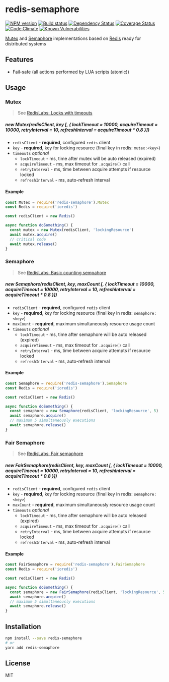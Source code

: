# redis-semaphore

[![NPM version][npm-image]][npm-url]
[![Build status][ci-image]][ci-url]
[![Dependency Status][daviddm-image]][daviddm-url]
[![Coverage Status][coverage-image]][coverage-url]
[![Code Climate][codeclimate-image]][codeclimate-url]
[![Known Vulnerabilities][snyk-image]][snyk-url]

[Mutex](<https://en.wikipedia.org/wiki/Lock_(computer_science)>) and [Semaphore](<https://en.wikipedia.org/wiki/Semaphore_(programming)>) implementations based on [Redis](https://redis.io/) ready for distributed systems

## Features

- Fail-safe (all actions performed by LUA scripts (atomic))

## Usage

### Mutex

> See [RedisLabs: Locks with timeouts](https://redislabs.com/ebook/part-2-core-concepts/chapter-6-application-components-in-redis/6-2-distributed-locking/6-2-5-locks-with-timeouts/)

##### new Mutex(redisClient, key [, { lockTimeout = 10000, acquireTimeout = 10000, retryInterval = 10, refreshInterval = acquireTimeout * 0.8 }])

- `redisClient` - **required**, configured `redis` client
- `key` - **required**, key for locking resource (final key in redis: `mutex:<key>`)
- `timeouts` _optional_
  - `lockTimeout` - ms, time after mutex will be auto released (expired)
  - `acquireTimeout` - ms, max timeout for `.acquire()` call
  - `retryInterval` - ms, time between acquire attempts if resource locked
  - `refreshInterval` - ms, auto-refresh interval

#### Example

```javascript
const Mutex = require('redis-semaphore').Mutex
const Redis = require('ioredis')

const redisClient = new Redis()

async function doSomething() {
  const mutex = new Mutex(redisClient, 'lockingResource')
  await mutex.acquire()
  // critical code
  await mutex.release()
}
```

### Semaphore

> See [RedisLabs: Basic counting sempahore](https://redislabs.com/ebook/part-2-core-concepts/chapter-6-application-components-in-redis/6-3-counting-semaphores/6-3-1-building-a-basic-counting-semaphore/)

##### new Semaphore(redisClient, key, maxCount [, { lockTimeout = 10000, acquireTimeout = 10000, retryInterval = 10, refreshInterval = acquireTimeout * 0.8 }])

- `redisClient` - **required**, configured `redis` client
- `key` - **required**, key for locking resource (final key in redis: `semaphore:<key>`)
- `maxCount` - **required**, maximum simultaneously resource usage count
- `timeouts` _optional_
  - `lockTimeout` - ms, time after semaphore will be auto released (expired)
  - `acquireTimeout` - ms, max timeout for `.acquire()` call
  - `retryInterval` - ms, time between acquire attempts if resource locked
  - `refreshInterval` - ms, auto-refresh interval

#### Example

```javascript
const Semaphore = require('redis-semaphore').Semaphore
const Redis = require('ioredis')

const redisClient = new Redis()

async function doSomething() {
  const semaphore = new Semaphore(redisClient, 'lockingResource', 5)
  await semaphore.acquire()
  // maximum 5 simultaneously executions
  await semaphore.release()
}
```

### Fair Semaphore

> See [RedisLabs: Fair semaphore](https://redislabs.com/ebook/part-2-core-concepts/chapter-6-application-components-in-redis/6-3-counting-semaphores/6-3-2-fair-semaphores/)

##### new FairSemaphore(redisClient, key, maxCount [, { lockTimeout = 10000, acquireTimeout = 10000, retryInterval = 10, refreshInterval = acquireTimeout * 0.8 }])

- `redisClient` - **required**, configured `redis` client
- `key` - **required**, key for locking resource (final key in redis: `semaphore:<key>`)
- `maxCount` - **required**, maximum simultaneously resource usage count
- `timeouts` _optional_
  - `lockTimeout` - ms, time after semaphore will be auto released (expired)
  - `acquireTimeout` - ms, max timeout for `.acquire()` call
  - `retryInterval` - ms, time between acquire attempts if resource locked
  - `refreshInterval` - ms, auto-refresh interval

#### Example

```javascript
const FairSemaphore = require('redis-semaphore').FairSemaphore
const Redis = require('ioredis')

const redisClient = new Redis()

async function doSomething() {
  const semaphore = new FairSemaphore(redisClient, 'lockingResource', 5)
  await semaphore.acquire()
  // maximum 5 simultaneously executions
  await semaphore.release()
}
```

## Installation

```bash
npm install --save redis-semaphore
# or
yarn add redis-semaphore
```

## License

MIT

[npm-image]: https://img.shields.io/npm/v/redis-semaphore.svg?style=flat-square
[npm-url]: https://npmjs.org/package/redis-semaphore
[ci-image]: https://img.shields.io/travis/swarthy/redis-semaphore/master.svg?style=flat-square
[ci-url]: https://travis-ci.org/swarthy/redis-semaphore
[daviddm-image]: http://img.shields.io/david/swarthy/redis-semaphore.svg?style=flat-square
[daviddm-url]: https://david-dm.org/swarthy/redis-semaphore
[codeclimate-image]: https://img.shields.io/codeclimate/github/swarthy/redis-semaphore.svg?style=flat-square
[codeclimate-url]: https://codeclimate.com/github/swarthy/redis-semaphore
[snyk-image]: https://snyk.io/test/npm/redis-semaphore/badge.svg
[snyk-url]: https://snyk.io/test/npm/redis-semaphore
[coverage-image]: https://coveralls.io/repos/github/swarthy/redis-semaphore/badge.svg?branch=master
[coverage-url]: https://coveralls.io/r/swarthy/redis-semaphore?branch=master
